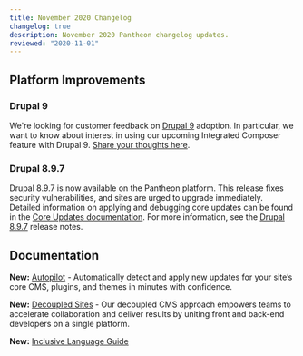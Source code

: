 ```yaml
---
title: November 2020 Changelog
changelog: true
description: November 2020 Pantheon changelog updates.
reviewed: "2020-11-01"
---
```


## Platform Improvements

### Drupal 9

We're looking for customer feedback on [Drupal 9](/drupal-9) adoption. In particular, we want to know about interest in using our upcoming Integrated Composer feature with Drupal 9. [Share your thoughts here](https://www.getfeedback.com/r/wMdjRV4h/).

<!-- excerpt -->

### Drupal 8.9.7

Drupal 8.9.7 is now available on the Pantheon platform. This release fixes security vulnerabilities, and sites are urged to upgrade immediately. Detailed information on applying and debugging core updates can be found in the [Core Updates documentation](/core-updates). For more information, see the [Drupal 8.9.7](https://www.drupal.org/project/drupal/releases/8.9.7) release notes.  

## Documentation

**New:** [Autopilot](/autopilot) - Automatically detect and apply new updates for your site’s core CMS, plugins, and themes in minutes with confidence.

**New:** [Decoupled Sites](/decoupled-sites) - Our decoupled CMS approach empowers teams to accelerate collaboration and deliver results by uniting front and back-end developers on a single platform.

**New:** [Inclusive Language Guide](/inclusive-language)
